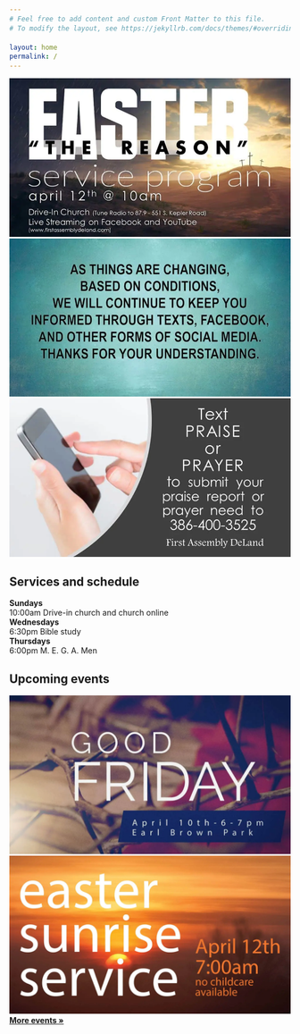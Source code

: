 ```yaml
---
# Feel free to add content and custom Front Matter to this file.
# To modify the layout, see https://jekyllrb.com/docs/themes/#overriding-theme-defaults

layout: home
permalink: /
---
```


<div class="row">
    <div class="col-xs-12 col-sm-12 col-md-4 col-lg-4">
        <a href="/assets/promo1.jpg"><img class="image-responsive" src="/assets/promo1.jpg" /></a>
    </div>
    <div class="col-xs-12 col-sm-12 col-md-4 col-lg-4">
        <a href="/assets/promo2.jpg"><img class="image-responsive" src="/assets/promo2.jpg" /></a>
    </div>
    <div class="col-xs-12 col-sm-12 col-md-4 col-lg-4">
        <a href="/assets/promo3.jpg"><img class="image-responsive" src="/assets/promo3.jpg" /></a>
    </div>
</div>

## Services and schedule

<div class="schedule row">
    <div class="col-xs-12 col-sm-12 col-md-2 col-lg-2 end-lg end-md">
        <strong>Sundays</strong>
    </div>
    <div class="col-xs-12 col-sm-12 col-md-10 col-lg-10">
        <time>10:00am</time> Drive-in church and church online
    </div>
    <div class="col-xs-12 col-sm-12 col-md-2 col-lg-2 end-lg end-md">
        <strong>Wednesdays</strong>
    </div>
    <div class="col-xs-12 col-sm-12 col-md-10 col-lg-10">
        <time>6:30pm</time> Bible study
    </div>
    <div class="col-xs-12 col-sm-12 col-md-2 col-lg-2 end-lg end-md">
        <strong>Thursdays</strong>
    </div>
    <div class="col-xs-12 col-sm-12 col-md-10 col-lg-10">
        <time>6:00pm</time> M. E. G. A. Men
    </div>
</div>


## Upcoming events

<div class="row">
    <div class="col-xs-12 col-sm-12 col-md-6 col-lg-6">
        <img class="image-responsive" src="/assets/Good-Friday20-scaled.jpg" />
    </div>
    <div class="col-xs-12 col-sm-12 col-md-6 col-lg-6">
        <img class="image-responsive" src="/assets/sunrise-service20.jpg" />
    </div>
</div>
<div class="end-xs end-sm end-md end-lg"><a href="/events"><strong>More events &raquo;</strong></a></div>